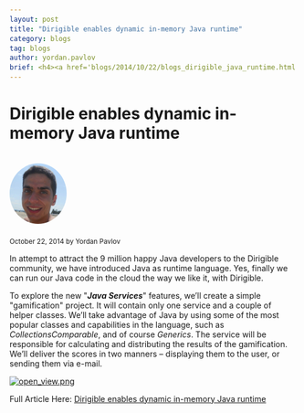 ```yaml
---
layout: post
title: "Dirigible enables dynamic in-memory Java runtime"
category: blogs
tag: blogs
author: yordan.pavlov
brief: <h4><a href='blogs/2014/10/22/blogs_dirigible_java_runtime.html'>Dirigible enables dynamic in-memory Java runtime</a></h4> <sub class="post-info">October 22, 2014 by Yordan Pavlov</sub><br> In attempt to attract the 9 million happy Java developers to the Dirigible community, we have introduced Java as runtime language. Yes, finally we can run our Java code in the cloud the way we like it, with Dirigible...<br>
---
```


Dirigible enables dynamic in-memory Java runtime
===

<br>
<img class="img-responsive" src="/img/team/yordan.pavlov.png" style="border-radius: 50%;">
<br>

<sub class="post-info">October 22, 2014 by Yordan Pavlov</sub>

In attempt to attract the 9 million happy Java developers to the Dirigible community, we have
introduced Java as runtime language. Yes, finally we can run our Java code in the cloud the way
we like it, with Dirigible.

To explore the new "<strong><em>Java Services</em></strong>" features, we’ll create a simple "gamification" project. It will contain only one service and a couple of helper classes. We’ll take advantage of Java by using 
some of the most popular classes and capabilities in the language, such as <em>Collections</em><em>Comparable</em>,
and of course <em>Generics</em>. The service will be responsible for calculating and distributing the results
of the gamification. We’ll deliver the scores in two manners – displaying them to the user, or
sending them via e-mail.

<a href="http://scn.sap.com/servlet/JiveServlet/downloadImage/38-115419-568527/640-350/1.jpg"><img alt="open_view.png" class="jive-image" src="http://scn.sap.com/servlet/JiveServlet/downloadImage/38-115419-568527/640-350/1.jpg"></a><br>


Full Article Here: [Dirigible enables dynamic in-memory Java runtime](http://scn.sap.com/community/developer-center/cloud-platform/blog/2014/10/22/dirigible-enables-dynamic-in-memory-java-runtime)
